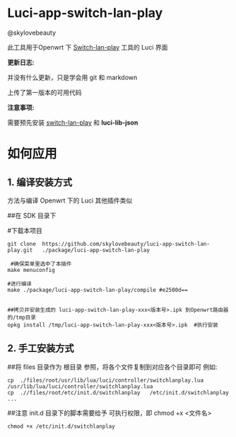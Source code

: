 # Luci-app-switch-lan-play
@skylovebeauty


此工具用于Openwrt 下 [Switch-lan-play](https://github.com/spacemeowx2/switch-lan-play) 工具的 Luci 界面



**更新日志:**

并没有什么更新，只是学会用 git 和 markdown

上传了第一版本的可用代码

**注意事项:**

需要预先安装 [switch-lan-play](https://github.com/spacemeowx2/switch-lan-play) 和  **luci-lib-json**

# 如何应用

## 1. 编译安装方式
方法与编译 Openwrt 下的 Luci 其他插件类似


##在 SDK 目录下 

#下载本项目
```
git clone  https://github.com/skylovebeauty/luci-app-switch-lan-play.git   ./package/luci-app-switch-lan-play

 #确保菜单里选中了本插件
make menuconfig 

#进行编译
make ./package/luci-app-switch-lan-play/compile #e2500d==  


##拷贝并安装生成的 luci-app-switch-lan-play-xxx<版本号>.ipk 到Openwrt路由器的/tmp目录
opkg install /tmp/luci-app-switch-lan-play-xxx<版本号>.ipk  #执行安装
```

## 2. 手工安装方式

##将 files 目录作为 根目录 参照，将各个文件复制到对应各个目录即可
例如:
```
cp  ./files/root/usr/lib/lua/luci/controller/switchlanplay.lua    /usr/lib/lua/luci/controller/switchlanplay.lua
cp  .//files/root/etc/init.d/switchlanplay   /etc/init.d/switchlanplay 
...
```

##注意 init.d 目录下的脚本需要给予 可执行权限，即 chmod +x  <文件名>
```
chmod +x /etc/init.d/switchlanplay
```
